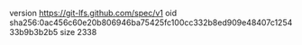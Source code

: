 version https://git-lfs.github.com/spec/v1
oid sha256:0ac456c60e20b806946ba75425fc100cc332b8ed909e48407c125433b9b3b2b5
size 2338
